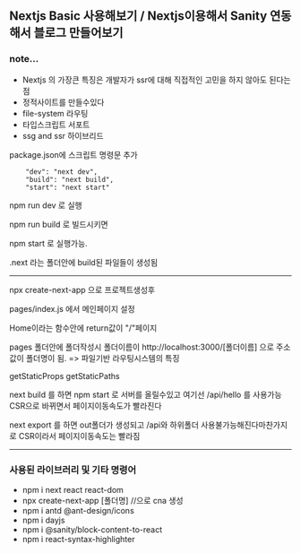 ## Nextjs Basic 사용해보기 / Nextjs이용해서 Sanity 연동해서 블로그 만들어보기

### note...

- Nextjs 의 가장큰 특징은 개발자가 ssr에 대해 직접적인 고민을 하지 않아도 된다는 점
- 정적사이트를 만들수있다
- file-system 라우팅
- 타입스크립트 서포트
- ssg and ssr 하이브리드

package.json에 스크립트 명령문 추가

```
	"dev": "next dev",
	"build": "next build",
	"start": "next start"
```

npm run dev 로 실행

npm run build 로 빌드시키면

npm start 로 실행가능.

.next 라는 폴더안에 build된 파일들이 생성됨

---

npx create-next-app 으로 프로젝트생성후

pages/index.js 에서 메인페이지 설정

Home이라는 함수안에 return값이 "/"페이지

pages 폴더안에 폴더작성시 폴더이름이 http://localhost:3000/[폴더이름] 으로 주소값이 폴더명이 됨. => 파일기반 라우팅시스템의 특징

getStaticProps getStaticPaths

next build 를 하면 npm start 로 서버를 올릴수있고 여기선 /api/hello 를 사용가능 CSR으로 바뀌면서 페이지이동속도가 빨라진다

next export 를 하면 out폴더가 생성되고 /api와 하위폴더 사용불가능해진다마찬가지로 CSR이라서 페이지이동속도는 빨라짐

---

### 사용된 라이브러리 및 기타 명령어

- npm i next react react-dom
- npx create-next-app [폴더명] //으로 cna 생성
- npm i antd @ant-design/icons
- npm i dayjs
- npm i @sanity/block-content-to-react
- npm i react-syntax-highlighter
